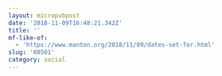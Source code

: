 ```yaml
---
layout: micropubpost
date: '2018-11-09T16:48:21.342Z'
title: ''
mf-like-of:
  - 'https://www.manton.org/2018/11/09/dates-set-for.html'
slug: '60501'
category: social
---
```

